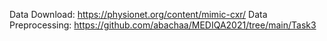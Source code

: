 Data Download: https://physionet.org/content/mimic-cxr/
Data Preprocessing: https://github.com/abachaa/MEDIQA2021/tree/main/Task3
